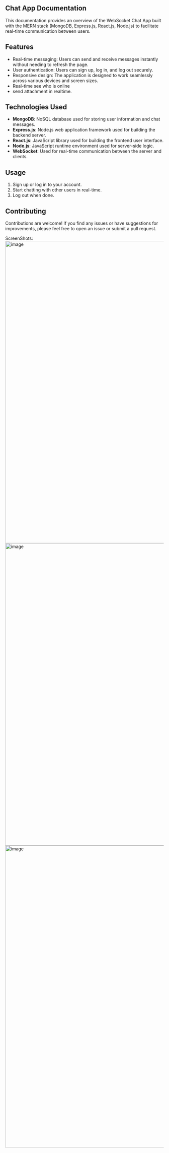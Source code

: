 ## Chat App Documentation

This documentation provides an overview of the WebSocket Chat App built with the MERN stack (MongoDB, Express.js, React.js, Node.js) to facilitate real-time communication between users.

## Features

- Real-time messaging: Users can send and receive messages instantly without needing to refresh the page.
- User authentication: Users can sign up, log in, and log out securely.
- Responsive design: The application is designed to work seamlessly across various devices and screen sizes.
- Real-time see who is online
- send attachment in realtime.

## Technologies Used

- **MongoDB**: NoSQL database used for storing user information and chat messages.
- **Express.js**: Node.js web application framework used for building the backend server.
- **React.js**: JavaScript library used for building the frontend user interface.
- **Node.js**: JavaScript runtime environment used for server-side logic.
- **WebSocket**: Used for real-time communication between the server and clients.

## Usage

1. Sign up or log in to your account.
2. Start chatting with other users in real-time.
3. Log out when done.


## Contributing

Contributions are welcome! If you find any issues or have suggestions for improvements, please feel free to open an issue or submit a pull request.

 
 ScreenShots:
<img width="960" alt="image" src="https://github.com/ankitxvx/Chat-Wizard/assets/90975195/4ec4a21f-0065-48ec-802e-ee0926304b5b">
<img width="960" alt="image" src="https://github.com/ankitxvx/Chat-Wizard/assets/90975195/ae785b2d-deba-4006-ab57-46a6216ea35d">
<img width="960" alt="image" src="https://github.com/ankitxvx/Chat-Wizard/assets/90975195/35a7c958-4de4-472f-8d7d-f92874f25214">
